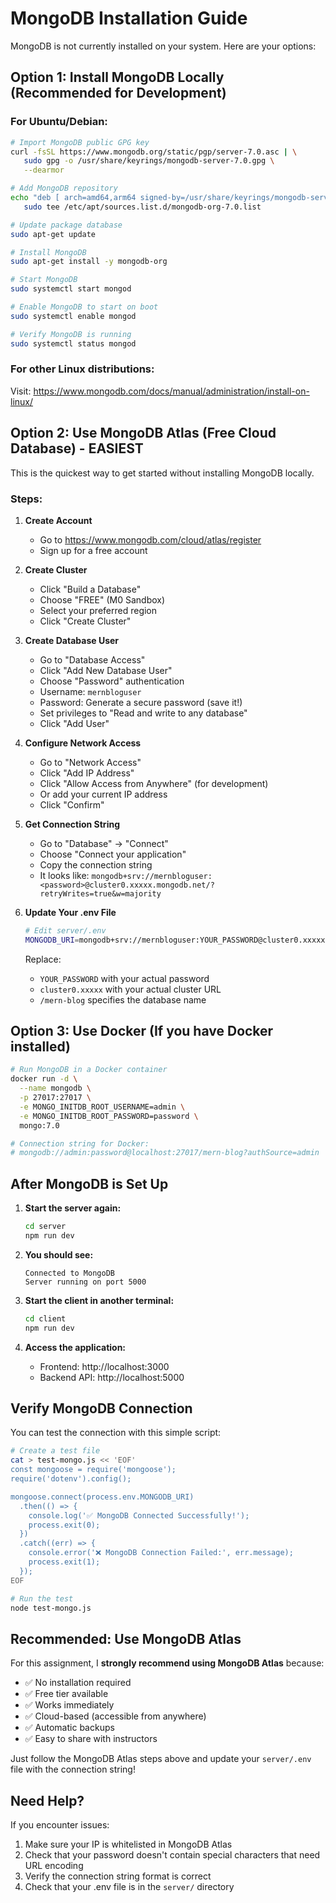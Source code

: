 # MongoDB Installation Guide

MongoDB is not currently installed on your system. Here are your options:

## Option 1: Install MongoDB Locally (Recommended for Development)

### For Ubuntu/Debian:

```bash
# Import MongoDB public GPG key
curl -fsSL https://www.mongodb.org/static/pgp/server-7.0.asc | \
   sudo gpg -o /usr/share/keyrings/mongodb-server-7.0.gpg \
   --dearmor

# Add MongoDB repository
echo "deb [ arch=amd64,arm64 signed-by=/usr/share/keyrings/mongodb-server-7.0.gpg ] https://repo.mongodb.org/apt/ubuntu jammy/mongodb-org/7.0 multiverse" | \
   sudo tee /etc/apt/sources.list.d/mongodb-org-7.0.list

# Update package database
sudo apt-get update

# Install MongoDB
sudo apt-get install -y mongodb-org

# Start MongoDB
sudo systemctl start mongod

# Enable MongoDB to start on boot
sudo systemctl enable mongod

# Verify MongoDB is running
sudo systemctl status mongod
```

### For other Linux distributions:

Visit: https://www.mongodb.com/docs/manual/administration/install-on-linux/

## Option 2: Use MongoDB Atlas (Free Cloud Database) - EASIEST

This is the quickest way to get started without installing MongoDB locally.

### Steps:

1. **Create Account**

   - Go to https://www.mongodb.com/cloud/atlas/register
   - Sign up for a free account

2. **Create Cluster**

   - Click "Build a Database"
   - Choose "FREE" (M0 Sandbox)
   - Select your preferred region
   - Click "Create Cluster"

3. **Create Database User**

   - Go to "Database Access"
   - Click "Add New Database User"
   - Choose "Password" authentication
   - Username: `mernbloguser`
   - Password: Generate a secure password (save it!)
   - Set privileges to "Read and write to any database"
   - Click "Add User"

4. **Configure Network Access**

   - Go to "Network Access"
   - Click "Add IP Address"
   - Click "Allow Access from Anywhere" (for development)
   - Or add your current IP address
   - Click "Confirm"

5. **Get Connection String**

   - Go to "Database" → "Connect"
   - Choose "Connect your application"
   - Copy the connection string
   - It looks like: `mongodb+srv://mernbloguser:<password>@cluster0.xxxxx.mongodb.net/?retryWrites=true&w=majority`

6. **Update Your .env File**
   ```bash
   # Edit server/.env
   MONGODB_URI=mongodb+srv://mernbloguser:YOUR_PASSWORD@cluster0.xxxxx.mongodb.net/mern-blog?retryWrites=true&w=majority
   ```
   Replace:
   - `YOUR_PASSWORD` with your actual password
   - `cluster0.xxxxx` with your actual cluster URL
   - `/mern-blog` specifies the database name

## Option 3: Use Docker (If you have Docker installed)

```bash
# Run MongoDB in a Docker container
docker run -d \
  --name mongodb \
  -p 27017:27017 \
  -e MONGO_INITDB_ROOT_USERNAME=admin \
  -e MONGO_INITDB_ROOT_PASSWORD=password \
  mongo:7.0

# Connection string for Docker:
# mongodb://admin:password@localhost:27017/mern-blog?authSource=admin
```

## After MongoDB is Set Up

1. **Start the server again:**

   ```bash
   cd server
   npm run dev
   ```

2. **You should see:**

   ```
   Connected to MongoDB
   Server running on port 5000
   ```

3. **Start the client in another terminal:**

   ```bash
   cd client
   npm run dev
   ```

4. **Access the application:**
   - Frontend: http://localhost:3000
   - Backend API: http://localhost:5000

## Verify MongoDB Connection

You can test the connection with this simple script:

```bash
# Create a test file
cat > test-mongo.js << 'EOF'
const mongoose = require('mongoose');
require('dotenv').config();

mongoose.connect(process.env.MONGODB_URI)
  .then(() => {
    console.log('✅ MongoDB Connected Successfully!');
    process.exit(0);
  })
  .catch((err) => {
    console.error('❌ MongoDB Connection Failed:', err.message);
    process.exit(1);
  });
EOF

# Run the test
node test-mongo.js
```

## Recommended: Use MongoDB Atlas

For this assignment, I **strongly recommend using MongoDB Atlas** because:

- ✅ No installation required
- ✅ Free tier available
- ✅ Works immediately
- ✅ Cloud-based (accessible from anywhere)
- ✅ Automatic backups
- ✅ Easy to share with instructors

Just follow the MongoDB Atlas steps above and update your `server/.env` file with the connection string!

## Need Help?

If you encounter issues:

1. Make sure your IP is whitelisted in MongoDB Atlas
2. Check that your password doesn't contain special characters that need URL encoding
3. Verify the connection string format is correct
4. Check that your .env file is in the `server/` directory
